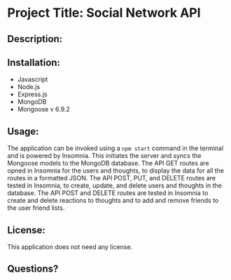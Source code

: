 # Project Title: Social Network API

## Description:


## Installation:
 - Javascript
 - Node.js
 - Express.js
 - MongoDB
 - Mongoose v 6.9.2

 ## Usage:
 The application can be invoked using a `npm start` command in the terminal and is powered by Insomnia. This initiates the server and syncs the Mongoose models to the MongoDB database. The API GET routes are opned in Insomnia for the users and thoughts, to display the data for all the routes in a formatted JSON. The API POST, PUT, and DELETE routes are tested in Insomnia, to create, update, and delete users and thoughts in the database. The API POST and DELETE routes are tested in Insomnia to create and delete reactions to thoughts and to add and remove friends to the user friend lists.   


 
 ## License:
  This application does not need any license.


## Questions?
  
   